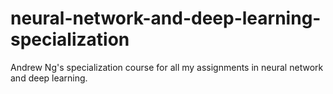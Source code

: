 # neural-network-and-deep-learning-specialization
Andrew Ng's specialization course for all my assignments in neural network and deep learning.
